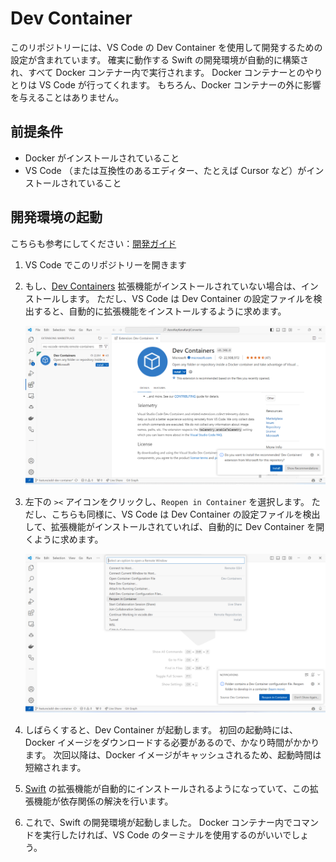 # Dev Container

このリポジトリーには、VS Code の Dev Container を使用して開発するための設定が含まれています。
確実に動作する Swift の開発環境が自動的に構築され、すべて Docker コンテナー内で実行されます。
Docker コンテナーとのやりとりは VS Code が行ってくれます。
もちろん、Docker コンテナーの外に影響を与えることはありません。

## 前提条件

- Docker がインストールされていること
- VS Code （または互換性のあるエディター、たとえば Cursor など）がインストールされていること

## 開発環境の起動

こちらも参考にしてください：[開発ガイド](./development_guide.md)

1. VS Code でこのリポジトリーを開きます

2. もし、[Dev Containers](https://marketplace.visualstudio.com/items?itemName=ms-vscode-remote.remote-containers) 拡張機能がインストールされていない場合は、インストールします。
   ただし、VS Code は Dev Container の設定ファイルを検出すると、自動的に拡張機能をインストールするように求めます。

   ![Dev Containers 拡張機能をインストールする。`ms-vscode-remote.remote-containers` を検索するか、右下の通知をクリックしてインストールします。](Images/install-devcontainers-extension.png)

3. 左下の `><` アイコンをクリックし、`Reopen in Container` を選択します。
   ただし、こちらも同様に、VS Code は Dev Container の設定ファイルを検出して、拡張機能がインストールされていれば、自動的に Dev Container を開くように求めます。

   ![Dev Container を開く。左下の `><` アイコンをクリックし、`Reopen in Container` を選択するか、右下の通知をクリックして開きます。](Images/reopen-in-container.png)

4. しばらくすると、Dev Container が起動します。
   初回の起動時には、Docker イメージをダウンロードする必要があるので、かなり時間がかかります。
   次回以降は、Docker イメージがキャッシュされるため、起動時間は短縮されます。

5. [Swift](https://marketplace.visualstudio.com/items?itemName=sswg.swift-lang) の拡張機能が自動的にインストールされるようになっていて、この拡張機能が依存関係の解決を行います。

6. これで、Swift の開発環境が起動しました。
   Docker コンテナー内でコマンドを実行したければ、VS Code のターミナルを使用するのがいいでしょう。
   